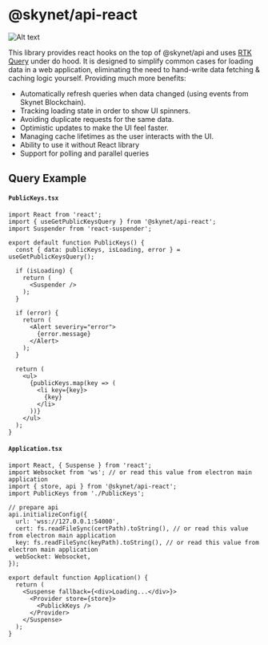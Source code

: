 # @skynet/api-react
![Alt text](https://www.skynet-network.org/img/skynet_logo.svg)

This library provides react hooks on the top of @skynet/api and uses [RTK Query](https://redux-toolkit.js.org/rtk-query/overview) under do hood.
It is designed to simplify common cases for loading data in a web application, eliminating the need to hand-write data fetching & caching logic yourself. Providing much more benefits:

 - Automatically refresh queries when data changed (using events from Skynet Blockchain).
 - Tracking loading state in order to show UI spinners.
 - Avoiding duplicate requests for the same data.
 - Optimistic updates to make the UI feel faster.
 - Managing cache lifetimes as the user interacts with the UI.
 - Ability to use it without React library
 - Support for polling and parallel queries

## Query Example

#### **`PublicKeys.tsx`**
```tsx
import React from 'react';
import { useGetPublicKeysQuery } from '@skynet/api-react';
import Suspender from 'react-suspender';

export default function PublicKeys() {
  const { data: publicKeys, isLoading, error } = useGetPublicKeysQuery();

  if (isLoading) {
    return (
      <Suspender />
    );
  }

  if (error) {
    return (
      <Alert severiry="error">
        {error.message}
      </Alert>
    );
  }

  return (
    <ul>
      {publicKeys.map(key => (
        <li key={key}>
          {key}
        </li>
      ))}
    </ul>
  );
}
```

#### **`Application.tsx`**
```tsx
import React, { Suspense } from 'react';
import Websocket from 'ws'; // or read this value from electron main application
import { store, api } from '@skynet/api-react';
import PublicKeys from './PublicKeys';

// prepare api 
api.initializeConfig({
  url: 'wss://127.0.0.1:54000',
  cert: fs.readFileSync(certPath).toString(), // or read this value from electron main application
  key: fs.readFileSync(keyPath).toString(), // or read this value from electron main application
  webSocket: Websocket,
});

export default function Application() {
  return (
    <Suspense fallback={<div>Loading...</div>}>
      <Provider store={store}>
        <PublickKeys />
      </Provider>
    </Suspense>
  );
}
```

